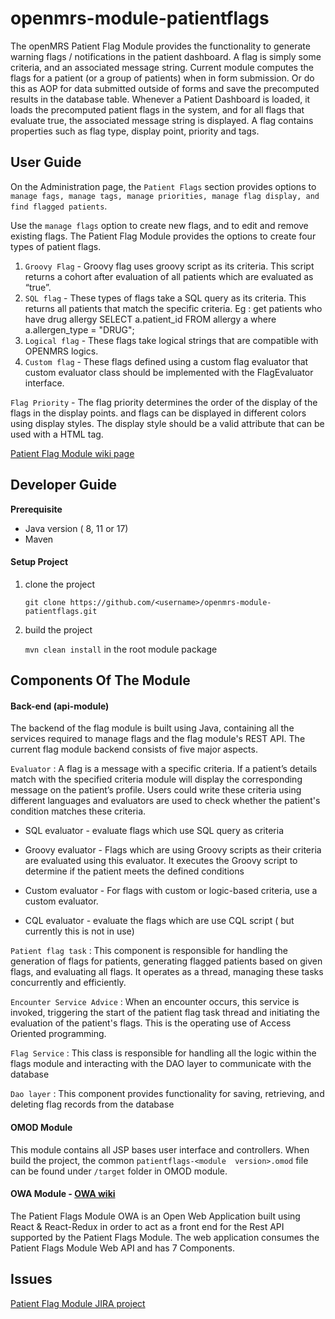 openmrs-module-patientflags
==========================

The openMRS Patient Flag Module provides the functionality to generate warning flags /
notifications in the patient dashboard. A flag is simply some criteria, and an associated
message string. Current module computes the flags for a patient (or a group of patients) when
in form submission. Or do this as AOP for data submitted outside of forms and save the
precomputed results in the database table. Whenever a Patient Dashboard is loaded, it loads the
precomputed patient flags in the system, and for all flags that evaluate true, the associated
message string is displayed.
A flag contains properties such as flag type, display point, priority and tags.

User Guide
--------------

On the Administration page, the `Patient Flags` section provides options to `manage fags, manage tags, manage priorities,
manage flag display, and find flagged patients`.

Use the `manage flags` option to create new flags, and to edit and remove existing flags.
The Patient Flag Module provides the options to create four types of patient flags.
1. `Groovy Flag` - Groovy flag uses groovy script as its criteria. This script returns a cohort
   after evaluation of all patients which are evaluated as “true”.
2. `SQL flag` - These types of flags take a SQL query as its criteria. This returns all patients
   that match the specific criteria.
   Eg : get patients who have drug allergy
   SELECT a.patient_id FROM allergy a where a.allergen_type = "DRUG";
3. `Logical flag` - These flags take logical strings that are compatible with OPENMRS logics.
4. `Custom flag` - These flags defined using a custom flag evaluator that custom evaluator
   class should be implemented with the FlagEvaluator interface.

`Flag Priority` - The flag priority determines the order of the display of the flags in the display
points. and flags can be displayed in different colors using display styles. The display style
should be a valid attribute that can be used with a HTML <span> tag.

[Patient Flag Module wiki page](https://openmrs.atlassian.net/wiki/spaces/Archives/pages/25467777/Patient+Flags+Module#User-Guide)

Developer Guide
---------------

**Prerequisite**

* Java version ( 8, 11 or 17)
* Maven
#### Setup Project

1. clone the project

    `git clone https://github.com/<username>/openmrs-module-patientflags.git
`

2. build the project 

   `mvn clean install` in the root module package

Components Of The Module
------------------------

#### Back-end (api-module)

The backend of the flag module is built using Java, containing all the services required to manage flags and the flag 
module's REST API. The current flag module backend consists of five major aspects.

`Evaluator` : A flag is a message with a specific criteria. If a patient’s details match with the specified criteria
   module will display the corresponding message on the patient’s profile. Users could write these
   criteria using different languages and evaluators are used to check whether the patient's
   condition matches these criteria.

   * SQL evaluator - evaluate flags which use SQL query as criteria

   * Groovy evaluator - Flags which are using Groovy scripts as their criteria are evaluated
   using this evaluator. It executes the Groovy script to determine if the patient meets the
   defined conditions

   * Custom evaluator - For flags with custom or logic-based criteria, use a custom evaluator.

   * CQL evaluator - evaluate the flags which are use CQL script ( but currently this is not in
   use)
   
   
`Patient flag task` : This component is responsible for handling the generation of flags for patients, generating
flagged patients based on given flags, and evaluating all flags. It operates as a thread, managing
these tasks concurrently and efficiently.

`Encounter Service Advice` : When an encounter occurs, this service is invoked, triggering the start of the patient flag task
thread and initiating the evaluation of the patient's flags. This is the operating use of Access
Oriented programming.

`Flag Service` : This class is responsible for handling all the logic within the flags module and interacting with
the DAO layer to communicate with the database

`Dao layer` : This component provides functionality for saving, retrieving, and deleting flag records from the
database

#### OMOD Module

This module contains all JSP bases user interface and controllers. When build the project, the common `patientflags-<module 
version>.omod` file can be found under `/target` folder in OMOD module.


#### OWA Module - [OWA wiki](https://openmrs.atlassian.net/wiki/spaces/Archives/pages/25468124/Patient+Flags+Module+OWA)

The Patient Flags Module OWA is an Open Web Application built using React & React-Redux in order to act as a front end for 
the Rest API supported by the Patient Flags Module. The web application consumes the Patient Flags Module Web API and has 7 Components.


Issues 
------------
[Patient Flag Module JIRA project](https://openmrs.atlassian.net/jira/software/c/projects/FLAG/list)
